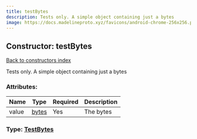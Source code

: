 ```yaml
---
title: testBytes
description: Tests only. A simple object containing just a bytes
image: https://docs.madelineproto.xyz/favicons/android-chrome-256x256.png
---
```

## Constructor: testBytes  
[Back to constructors index](index.md)



Tests only. A simple object containing just a bytes

### Attributes:

| Name     |    Type       | Required | Description |
|----------|---------------|----------|-------------|
|value|[bytes](../types/bytes.md) | Yes|The bytes|



### Type: [TestBytes](../types/TestBytes.md)


